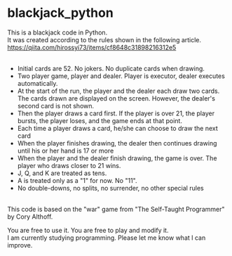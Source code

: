 # blackjack_python
This is a blackjack code in Python.  
It was created according to the rules shown in the following article.  
https://qiita.com/hirossyi73/items/cf8648c31898216312e5  
<br>
  
- Initial cards are 52. No jokers. No duplicate cards when drawing.
- Two player game, player and dealer. Player is executor, dealer executes automatically.
- At the start of the run, the player and the dealer each draw two cards. The cards drawn are displayed on the screen. However, the dealer's second card is not shown.
- Then the player draws a card first. If the player is over 21, the player bursts, the player loses, and the game ends at that point.
- Each time a player draws a card, he/she can choose to draw the next card
- When the player finishes drawing, the dealer then continues drawing until his or her hand is 17 or more
- When the player and the dealer finish drawing, the game is over. The player who draws closer to 21 wins.
- J, Q, and K are treated as tens.
- A is treated only as a "1" for now. No "11".
- No double-downs, no splits, no surrender, no other special rules
  
<br>
This code is based on the "war" game from "The Self-Taught Programmer" by Cory Althoff.  

You are free to use it. You are free to play and modify it.  
I am currently studying programming. Please let me know what I can improve.  
